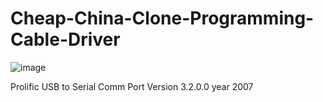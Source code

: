 # Cheap-China-Clone-Programming-Cable-Driver

![image](https://github.com/9M2PJU/Cheap-China-Clone-Programming-Cable-Driver/assets/991353/9626aaf9-34a8-4b10-ab0d-2044b738b3fc)



Prolific USB to Serial Comm Port Version 3.2.0.0 year 2007
